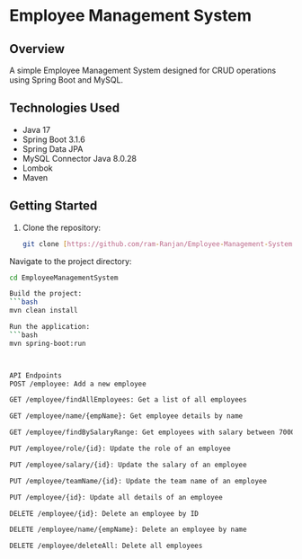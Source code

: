 # Employee Management System

## Overview

A simple Employee Management System designed for CRUD operations using Spring Boot and MySQL.

## Technologies Used

- Java 17
- Spring Boot 3.1.6
- Spring Data JPA
- MySQL Connector Java 8.0.28
- Lombok
- Maven

## Getting Started

1. Clone the repository:

   ```bash
   git clone [https://github.com/ram-Ranjan/Employee-Management-System](https://github.com/ram-Ranjan/Employee-Management-System.git)
   
Navigate to the project directory:
   ```bash
cd EmployeeManagementSystem

Build the project:
   ```bash
mvn clean install

Run the application:
   ```bash
mvn spring-boot:run



API Endpoints
POST /employee: Add a new employee

GET /employee/findAllEmployees: Get a list of all employees

GET /employee/name/{empName}: Get employee details by name

GET /employee/findBySalaryRange: Get employees with salary between 70000 and 76000

PUT /employee/role/{id}: Update the role of an employee

PUT /employee/salary/{id}: Update the salary of an employee

PUT /employee/teamName/{id}: Update the team name of an employee

PUT /employee/{id}: Update all details of an employee

DELETE /employee/{id}: Delete an employee by ID

DELETE /employee/name/{empName}: Delete an employee by name

DELETE /employee/deleteAll: Delete all employees
